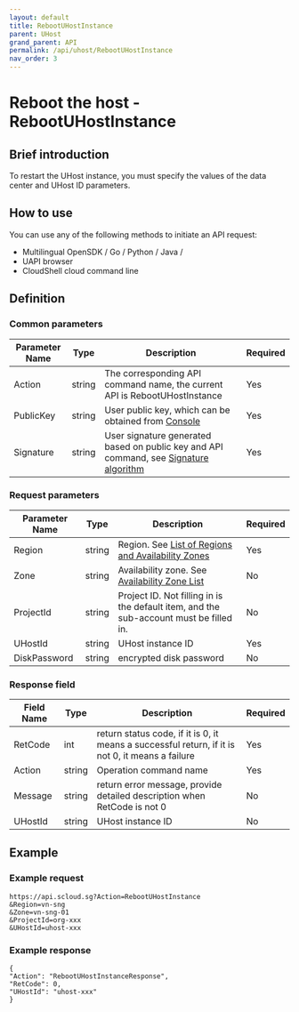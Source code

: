 ```yaml
---
layout: default
title: RebootUHostInstance
parent: UHost
grand_parent: API
permalink: /api/uhost/RebootUHostInstance
nav_order: 3
---
```

# Reboot the host - RebootUHostInstance
## Brief introduction
To restart the UHost instance, you must specify the values of the data center and UHost ID parameters.

## How to use
You can use any of the following methods to initiate an API request:
- Multilingual OpenSDK / Go / Python / Java /
- UAPI browser
- CloudShell cloud command line

## Definition
### Common parameters

| Parameter Name | Type | Description | Required |
| --- | --- | --- | --- |
| Action | string | The corresponding API command name, the current API is RebootUHostInstance | Yes |
| PublicKey | string | User public key, which can be obtained from [Console](https://console.scloud.sg/uaccount/api_manage) | Yes |
| Signature | string | User signature generated based on public key and API command, see [Signature algorithm](https://docs.scloud.sg/api/common/signature-algorithm) | Yes |

### Request parameters

| Parameter Name | Type | Description | Required |
| --- | --- | --- | --- |
| Region | string | Region. See [List of Regions and Availability Zones](https://docs.scloud.sg/api/common/region-and-zone) | Yes |
| Zone | string | Availability zone. See [Availability Zone List](https://docs.scloud.sg/api/common/region-and-zone) | No |
| ProjectId | string | Project ID. Not filling in is the default item, and the sub-account must be filled in. | No |
| UHostId | string | UHost instance ID | Yes |
| DiskPassword | string | encrypted disk password | No |

### Response field

| Field Name | Type | Description | Required |
| --- | --- | --- | --- |
| RetCode | int | return status code, if it is 0, it means a successful return, if it is not 0, it means a failure | Yes |
| Action | string | Operation command name | Yes |
| Message | string | return error message, provide detailed description when RetCode is not 0 | No |
| UHostId | string | UHost instance ID | No |

## Example
### Example request

```
https://api.scloud.sg?Action=RebootUHostInstance
&Region=vn-sng
&Zone=vn-sng-01
&ProjectId=org-xxx
&UHostId=uhost-xxx
```

### Example response

```
{
"Action": "RebootUHostInstanceResponse",
"RetCode": 0,
"UHostId": "uhost-xxx"
}
```